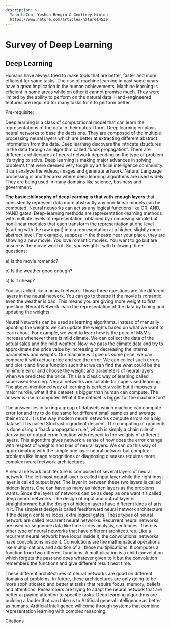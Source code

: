 ```yaml
---
description: >-
  Yann LeCun, Yoshua Bengio & Geoffrey Hinton
  https://www.nature.com/articles/nature14539
---
```


# Survey of Deep Learning

## **Deep Learning**

Humans have always tried to make tools that are better, faster and more efficient for some tasks. The rise of machine learning in past some years have a great implication in the human achievements. Machine learning is efficient in some areas while on other it cannot promise much. They were limited by the ability to perform on the natural data. Hand-engineered features are required for many tasks for it to perform better.

Pre-requisite: 

 Deep learning is a class of computational model that can learn the representations of the data in their natural form. Deep learning employs neural networks to base the decisions. They are composed of the multiple processing neural layers which are better at extracting different abstract information from the data. Deep learning discovers the intricate structures in the data through an algorithm called “back propagation”. There are different architectures of neural network depending on the type of problem it’s trying to solve. Deep learning is making major advances in solving problems that were deemed very tough by artificial intelligence community. It can analyze the videos, images and generate artwork. Natural Language processing is another area where deep learning algorithms are used widely. They are being used in many domains like science, business and government.

**The basic philosophy of deep learning is that with enough layers** that consistently represent data more abstractly any non-linear models can be computed. Neural networks can act as any logical functions like OR, AND, NAND gates. Deep-learning methods are representation-learning methods with multiple levels of representation, obtained by composing simple but non-linear modules that each transform the representation at one level \(starting with the raw input\) into a representation at a higher, slightly more abstract level. For example, suppose in the theatre near your place, they are showing a new movie. You love romantic movies. You want to go but are unsure is the movie worth it. So, you weight it with following three questions:

a\)     Is the movie romantic?

b\)    Is the weather good enough?

c\)     Is it cheap?

You just acted like a neural network. Those three questions are like different layers in the neural network. You can go to theatre if the movie is romantic even the weather is bad. This means you are giving more weight to first question. Neural Network learn the representation of the data by tuning and updating the weights.

Neural Networks can be used as learning algorithms. Instead of manually updating the weights we can update the weights based on what we want to learn about. For example, we want to learn how is the price of M&M’s increase whenever there is mild climate. We can collect the data of the actual sales and the mild weather. Now, we pass the climate data and try to approximate the price value by increasing or decreasing the internal parameters and weights. Our machine will give us some price, we can compare it with actual price and see the error. We can collect such errors and plot it and find a function such that we can find the what could be the minimum error and choose the weight and parameters of neural layers when we predicted the price. This is a classic way of learning called supervised learning. Neural networks are suitable for supervised learning. The above-mentioned way of learning is perfectly valid but it imposes a major hurdle, what if the dataset is bigger than human can compute. The answer is use a computer. What if the dataset is bigger for the machine too?

The answer lies in taking a group of datasets which machine can compute error for and try to do the same for different small samples and average their errors. It is the way modern neural networks compute errors on a big dataset. It is called Stochastic gradient descent. The computing of gradients is done using a “back propagation rule”, which is simply a chain rule of derivative of output error function with respect to the weights of different layers. This algorithm gives network a sense of how does the error change with respect of weights and bias of neural layers. We can do this way of approximating with the simple one layer neural network but complex problems like image recognitions or diagnosing diseases requires more complex neural network architectures.

 A neural network architecture is composed of several layers of neural network. The left most neural layer is called input layer while the right most layer is called output layer. The layer in between these two layers is called hidden layers. One can have as many as hidden layers as the problems wants. Since the layers of networks can be as deep as one want it’s called deep neural networks. The design of input and output layer is straightforward but the design of hidden layers have different kinds of arts in it. The simplest design is called feedforward neural network architecture. If the design contains loops, extra logical gates. These types of neural network are called recurrent neural networks. Recurrent neural networks are used on sequence data like time series analysis, sentences. There is other type of neural networks that have different architectures. Like a recurrent neural network have loops inside it, the convolutional networks have convolutions inside it. Convolutions are the mathematical operations like multiplications and addition of all those multiplications. It computes a function from two different functions. A multiplication is a child convolution which forgets the past and does whatever given to it but the convolution remembers the functions and give different result next time.

These different architectures of neural networks are good on different domains of problems. In future, these architectures are only going to be more sophisticated and better at tasks that require focus, memory, beliefs and attentions. Researchers are trying to adapt the neural network that are better at paying attention to specific tasks. Deep learning algorithms are building a ladder that can take us to Artificial general intelligence as better as humans. Artificial Intelligence will come through systems that combine representation learning with complex reasoning.

Citations



